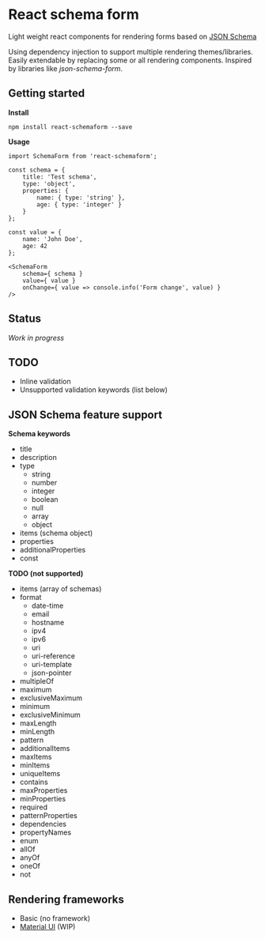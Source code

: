 # React schema form

Light weight react components for rendering forms based on [JSON Schema](http://json-schema.org/)

Using dependency injection to support multiple rendering themes/libraries. Easily extendable by replacing some or all rendering components. Inspired by libraries like *json-schema-form*.

## Getting started

**Install**

    npm install react-schemaform --save

**Usage**

    import SchemaForm from 'react-schemaform';

    const schema = {
        title: 'Test schema',
        type: 'object',
        properties: {
            name: { type: 'string' },
            age: { type: 'integer' }
        }
    };

    const value = {
        name: 'John Doe',
        age: 42
    };

    <SchemaForm
        schema={ schema }
        value={ value }
        onChange={ value => console.info('Form change', value) }
    />

## Status

*Work in progress*

## TODO

- Inline validation
- Unsupported validation keywords (list below)

## JSON Schema feature support

**Schema keywords**

- title
- description
- type
  - string
  - number
  - integer
  - boolean
  - null
  - array
  - object
- items (schema object)
- properties
- additionalProperties
- const

**TODO (not supported)**

- items (array of schemas)
- format
  - date-time
  - email
  - hostname
  - ipv4
  - ipv6
  - uri
  - uri-reference
  - uri-template
  - json-pointer
- multipleOf
- maximum
- exclusiveMaximum
- minimum
- exclusiveMinimum
- maxLength
- minLength
- pattern
- additionalItems
- maxItems
- minItems
- uniqueItems
- contains
- maxProperties
- minProperties
- required
- patternProperties
- dependencies
- propertyNames
- enum
- allOf
- anyOf
- oneOf
- not

## Rendering frameworks

- Basic (no framework)
- [Material UI](http://www.material-ui.com/) (WIP)
